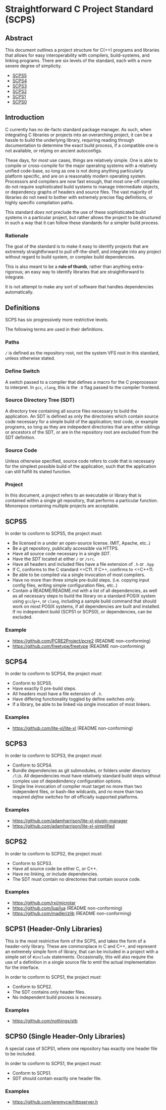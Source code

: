 # Straightforward C Project Standard (SCPS)

## Abstract

This document outlines a project structure for C(++) programs and libraries
that allows for easy interoperability with compilers, build-systems, 
and linking programs. There are six levels of the standard, each 
with a more severe degree of simplicity.

* [SCPS5](#SCPS5)
* [SCPS4](#SCPS4)
* [SCPS3](#SCPS3)
* [SCPS2](#SCPS2)
* [SCPS1](#SCPS1)
* [SCPS0](#SCPS0)

## Introduction

C currently has no de-facto standard package manager. As such, when 
integrating C libraries or projects into an overarching project, it
can be a hassle to build the underlying library, requiring reading
through documentation to determine the exact build process, if a
compatible one is not available, or relying on ancient autoconfigs.

These days, for *most* use cases, things are relatively simple. One
is able to compile or cross-compile for the major operating systems
with a relatively unified code-base, so long as one is not doing
anything particularly platform specific, and are on a reasonably modern
operating system. Processors and compilers are now fast enough, 
that most one-off compiles do not require sophisticated build systems
to manage intermediate objects, or dependency graphs of headers and 
source files. The vast majority of libraries do not need to bother 
with extremely precise flag definitions, or highly specific compilation 
paths. 

This standard *does not* preclude the use of these sophisticated
build systems in a particular project, but rather allows the project
to be structured in such a way that it can follow these standards for
a simpler build process.

### Rationale

The goal of the standard is to make it easy to identify projects
that are extremely straightforward to pull off-the-shelf, and integrate
into any project without regard to build system, or complex build
dependencies.

This is also meant to be a **rule of thumb**, rather than anything
extra-rigorous; an easy way to identify libraries that are straightforward
to integrate.

It is not attempt to make any sort of software that handles dependencies
automatically.

## Definitions

SCPS has six progressively more restrictive levels. 

The following terms are used in their definitions.

### Paths

`/` is defined as the repository root, not the system VFS root in this
standard, unless otherwise stated.

### Define Switch

A switch passed to a compiler that defines a macro for the C preprocessor
to interpret. In `gcc`, `clang`, this is the `-D` flag passed to the 
compiler frontend.

### Source Directory Tree (SDT)

A directory tree containing all source files necessary to build the
application. An SDT is defined as only the directories which contain
source code necessary for a simple build of the application; test
code, or example programs, so long as they are indepedent directories
that are either siblings or ancestors of the SDT, or are in the repository
root are excluded from the SDT definition.

### Source Code

Unless otherwise specified, source code refers to code that is necessary
for the simplest possible build of the application, such that the
application can still fulfill its stated function.

### Project

In this document, a project refers to an executable or library
that is contained within a single git repository, that performs
a particular function. Monorepos containing multiple projects
are acceptable.

## SCPS5

In order to conform to SCPS5, the project *must*:

* Be licensed in a under an open-source license. (MIT, Apache, etc..)
* Be a git repository, publically accessible via HTTPS.
* Have all source code necessary in a single *SDT*.
* Have the *SDT* located at either `/` or `/src`.
* Have all headers and included files have a file extension of `.h` or `.hpp`
* If C, conforms to the C standard <=C11. If C++, confirms to <=C++11.
* Be able to be compiled via a single invocation of most compilers.
* Have no more than three simple pre-build steps. (i.e. copying
input config files, writing simple configuration files, etc..)
* Contain a README/README.md with a list of all dependencies, as well
as all necessary steps to build the library on a standard POSIX system 
using `gcc`/`g++`, or `clang`, including a sample build command that 
should work on most POSIX systems, if all dependencies are built and
installed. If no independent build (SCPS1 or SCPS0), or dependencies, can be 
excluded.

### Example

* https://github.com/PCRE2Project/pcre2 (README non-conforming)
* https://github.com/freetype/freetype (README non-conforming)

## SCPS4

In order to conform to SCPS4, the project *must*:

* Conform to SCPS5.
* Have exactly 0 pre-build steps.
* All headers must have a file extension of `.h`.
* Have differing functionality toggled by define switches *only*.
* If a library, be able to be linked via single invocation of most linkers.

### Examples

* https://github.com/lite-xl/lite-xl (README non-conforming)

## SCPS3

In order to conform to SCPS3, the project *must*:

* Conform to SCPS4.
* Bundle dependencies as git submodules, or folders under directory `/lib`.
All dependencies must have relatively standard build steps without complex 
use of depedendency configuration options.
* Single line invocation of compiler must target no more than two 
independent files, or bash-like wildcards, and no more than two required
*define switches* for *all* officially supported platforms.

### Examples

* https://github.com/adamharrison/lite-xl-plugin-manager
* https://github.com/adamharrison/lite-xl-simplified 

## SCPS2

In order to conform to SCPS2, the project *must*:

* Conform to SCPS3.
* Have all source code be either C, or C++.
* Have no linking, or include dependencies.
* The SDT must contain no directories that contain source code.

### Examples

* https://github.com/rxi/microtar
* https://github.com/lua/lua (README non-conforming)
* https://github.com/madler/zlib (README non-conforming)

## SCPS1 (Header-Only Libraries)

This is the most restrictive form of the SCPS, and takes the form
of a header-only library. These are commonplace in C and C++, and
represent an extremely simple form of library, that can be included
in a project with a simple set of `#include` statements. Occasionally,
this will also require the use of a definition in a single source file
to emit the actual implementation for the interface.

In order to conform to SCPS1, the project *must*:

* Conform to SCPS2.
* The SDT contains *only* header files.
* No independent build process is necessary.

### Examples

* https://github.com/nothings/stb

## SCPS0 (Single Header-Only Libraries)

A special case of SCPS1, where one repository has exactly
one header file to be included.

In order to conform to SCPS1, the project *must*:

* Conform to SCPS1.
* SDT should contain exactly one header file.

### Examples

* https://github.com/jeremycw/httpserver.h
